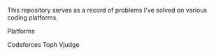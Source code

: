 This repository serves as a record of problems I've solved on various coding platforms.

Platforms

Codeforces
Toph
Vjudge

